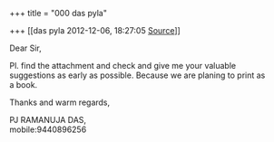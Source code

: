 +++
title = "000 das pyla"

+++
[[das pyla	2012-12-06, 18:27:05 [Source](https://groups.google.com/g/bvparishat/c/jHBhs3xMpos)]]



Dear Sir,  
  
Pl. find the attachment and check and give me your valuable  
suggestions as early as possible. Because we are planing to print as  
a book.  
  
Thanks and warm regards,  
  
PJ RAMANUJA DAS,  
mobile:9440896256  

